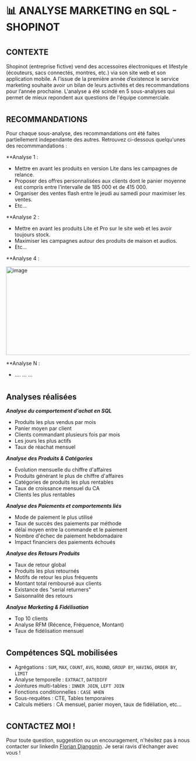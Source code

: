 # 📊 ANALYSE MARKETING en SQL - SHOPINOT  
#
## CONTEXTE
Shopinot (entreprise fictive) vend des accessoires électroniques et lifestyle (écouteurs, sacs connectés, montres, etc.) via son site web et son application mobile. A l’issue de la première année d’existence le service marketing souhaite avoir un bilan de leurs activités et des recommandations pour l’année prochaine.
L'analyse a été scindé en 5 sous-analyses qui permet de mieux repondent aux questions de l'équipe commerciale. 
#
## RECOMMANDATIONS
Pour chaque sous-analyse, des recommandations ont été faites partiellement independante des autres. Retrouvez ci-dessous quelqu'unes des recommmandations :

**Analyse 1 : 
* Mettre en avant les produits en version Lite dans les campagnes de relance.
* Proposer des offres personnalisées aux clients dont le panier moyenne est compris entre l’intervalle de 185 000 et de 415 000.
* Organiser des ventes flash entre le jeudi au samedi pour maximiser les ventes. 
* Etc...
  
**Analyse 2 :
* Mettre en avant les produits Lite et Pro sur le site web et les avoir toujours stock.
* Maximiser les campagnes autour des produits de maison et audios.
* Etc...
  
**Analyse 4 :

<img width="530" height="242" alt="image" src="https://github.com/user-attachments/assets/8cbb9813-d54c-4307-9dfe-bb49242433b1" />

**Analyse N :
* .... ... ...
#
## Analyses réalisées

***Analyse du comportement d’achat en SQL***
 * Produits les plus vendus par mois
 * Panier moyen par client
 * Clients commandant plusieurs fois par mois
 * Les jours les plus actifs
 * Taux de réachat mensuel
   
***Analyse des Produits & Catégories***
 * Évolution mensuelle du chiffre d'affaires
 * Produits générant le plus de chiffre d'affaires
 * Catégories de produits les plus rentables
 * Taux de croissance mensuel du CA
 * Clients les plus rentables
   
***Analyse des Paiements et comportements liés***
 * Mode de paiement le plus utilisé
 * Taux de succès des paiements par méthode
 * délai moyen entre la commande et le paiement
 * Nombre d'échec de paiement hebdomadaire
 * Impact financiers des paiements échoués
   
***Analyse des Retours Produits***
 * Taux de retour global
 * Produits les plus retournés
 * Motifs de retour les plus fréquents
 * Montant total remboursé aux clients
 * Existance des "serial returners" 
 * Saisonnalité des retours
   
***Analyse Marketing & Fidélisation***
 * Top 10 clients 
 * Analyse RFM (Récence, Fréquence, Montant)
 * Taux de fidélisation mensuel
#   
##  Compétences SQL mobilisées
* Agrégations : `SUM`, `MAX`, `COUNT`, `AVG`, `ROUND`, `GROUP BY`, `HAVING`, `ORDER BY`, `LIMIT`
* Analyse temporelle : `EXTRACT`, `DATEDIFF`
* Jointures multi-tables : `INNER JOIN`, `LEFT JOIN`
* Fonctions conditionnelles : `CASE WHEN`
* Sous-requêtes : CTE, Tables temporaires
* Calculs métiers : CA mensuel, panier moyen, taux de fidéliation, etc... 
#
## CONTACTEZ MOI !
Pour toute question, suggestion ou un encouragement, n'hésitez pas à nous contacter sur linkedIn [Florian Djangonin](https://www.linkedin.com/in/florian-djangonin/). Je serai ravis d'échanger avec vous !

